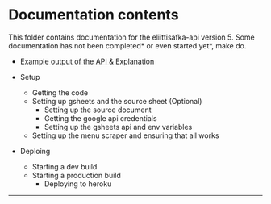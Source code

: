 # Documentation contents

This folder contains  documentation for the eliittisafka-api version 5.
Some documentation has not been completed* or even started yet*, make do.

- [Example output of the API & Explanation](Expected_Output.md) 

- Setup
	- Getting the code
	- Setting up gsheets and the source sheet (Optional)
		- Setting up the source document
		-  Getting the google api credentials
		- Setting up the gsheets api and env variables
	- Setting up the menu scraper and ensuring that all works
	
- Deploing
	- Starting a dev build
	- Starting a production build
		- Deploying to heroku

---
